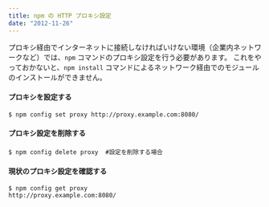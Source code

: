 ```yaml
---
title: npm の HTTP プロキシ設定
date: "2012-11-26"
---
```


プロキシ経由でインターネットに接続しなければいけない環境（企業内ネットワークなど）では、`npm` コマンドのプロキシ設定を行う必要があります。
これをやっておかないと、`npm install` コマンドによるネットワーク経由でのモジュールのインストールができません。

#### プロキシを設定する

```
$ npm config set proxy http://proxy.example.com:8080/
```

#### プロキシ設定を削除する

```
$ npm config delete proxy  #設定を削除する場合
```

#### 現状のプロキシ設定を確認する

```
$ npm config get proxy
http://proxy.example.com:8080/
```

